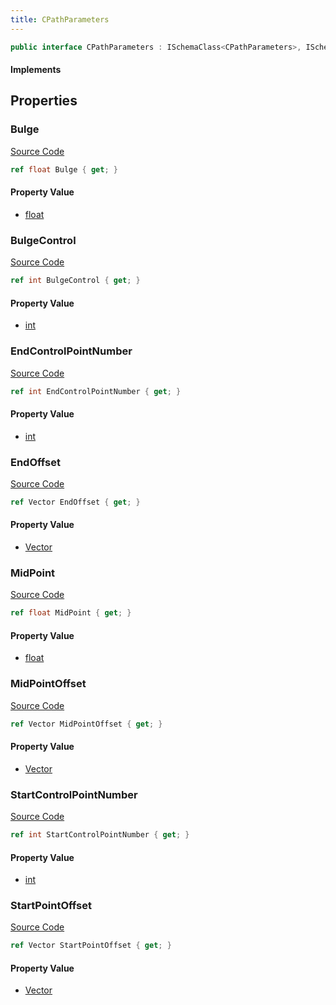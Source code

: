 ```yaml
---
title: CPathParameters
---
```


```csharp
public interface CPathParameters : ISchemaClass<CPathParameters>, ISchemaField, ISchemaClass, INativeHandle
```

#### Implements

## Properties

### Bulge

[Source Code](https://github.com/swiftly-solution/swiftlys2/blob/beta/managed/src/SwiftlyS2.Generated/Schemas/Interfaces/CPathParameters.cs#L22)

```csharp
ref float Bulge { get; }
```

#### Property Value

- [float](https://learn.microsoft.com/dotnet/api/system.single)

### BulgeControl

[Source Code](https://github.com/swiftly-solution/swiftlys2/blob/beta/managed/src/SwiftlyS2.Generated/Schemas/Interfaces/CPathParameters.cs#L20)

```csharp
ref int BulgeControl { get; }
```

#### Property Value

- [int](https://learn.microsoft.com/dotnet/api/system.int32)

### EndControlPointNumber

[Source Code](https://github.com/swiftly-solution/swiftlys2/blob/beta/managed/src/SwiftlyS2.Generated/Schemas/Interfaces/CPathParameters.cs#L18)

```csharp
ref int EndControlPointNumber { get; }
```

#### Property Value

- [int](https://learn.microsoft.com/dotnet/api/system.int32)

### EndOffset

[Source Code](https://github.com/swiftly-solution/swiftlys2/blob/beta/managed/src/SwiftlyS2.Generated/Schemas/Interfaces/CPathParameters.cs#L30)

```csharp
ref Vector EndOffset { get; }
```

#### Property Value

- [Vector](/docs/api/shared/natives/vector)

### MidPoint

[Source Code](https://github.com/swiftly-solution/swiftlys2/blob/beta/managed/src/SwiftlyS2.Generated/Schemas/Interfaces/CPathParameters.cs#L24)

```csharp
ref float MidPoint { get; }
```

#### Property Value

- [float](https://learn.microsoft.com/dotnet/api/system.single)

### MidPointOffset

[Source Code](https://github.com/swiftly-solution/swiftlys2/blob/beta/managed/src/SwiftlyS2.Generated/Schemas/Interfaces/CPathParameters.cs#L28)

```csharp
ref Vector MidPointOffset { get; }
```

#### Property Value

- [Vector](/docs/api/shared/natives/vector)

### StartControlPointNumber

[Source Code](https://github.com/swiftly-solution/swiftlys2/blob/beta/managed/src/SwiftlyS2.Generated/Schemas/Interfaces/CPathParameters.cs#L16)

```csharp
ref int StartControlPointNumber { get; }
```

#### Property Value

- [int](https://learn.microsoft.com/dotnet/api/system.int32)

### StartPointOffset

[Source Code](https://github.com/swiftly-solution/swiftlys2/blob/beta/managed/src/SwiftlyS2.Generated/Schemas/Interfaces/CPathParameters.cs#L26)

```csharp
ref Vector StartPointOffset { get; }
```

#### Property Value

- [Vector](/docs/api/shared/natives/vector)

